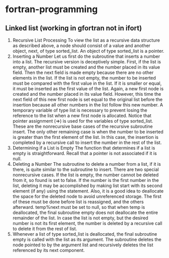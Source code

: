 # fortran-programming
## Linked list (working in gfortran not in ifort)
1. Recursive List Processing
To view the list as a recursive data structure as described above, a node should consist of a value and another object, next, of type sorted_list. An object of type
sorted_list is a pointer.
2. Inserting a Number
Let us first do the subroutine that inserts a number into a list. The recursive version is
deceptively simple. First, if the list is empty, another list must be created and the number
placed in its value field. Then the next field is made empty because there are no
other elements in the list.
If the list is not empty, the number to be inserted must be compared with the first
value in the list. If it is smaller or equal, it must be inserted as the first value of the list.
Again, a new first node is created and the number placed in its value field. However,
this time the next field of this new first node is set equal to the original list before the
insertion because all other numbers in the list follow this new number.
A temporary variable of type list is necessary to prevent losing the reference to the
list when a new first node is allocated. Notice that pointer assignment (=>) is used for
the variables of type sorted_list.
These are the nonrecursive base cases of the recursive subroutine insert. The only
other remaining case is when the number to be inserted is greater than the first element
of the list. In this case, the insertion is completed by a recursive call to insert the
number in the rest of the list.
3. Determining if a List is Empty
The function that determines if a list is empty is straightforward. Recall that a pointer
is not associated if it is null.
4. Deleting a Number
The subroutine to delete a number from a list, if it is there, is quite similar to the subroutine
to insert. There are two special nonrecursive cases. If the list is empty, the number
cannot be deleted from it, so found is set to false. If the number is the first number
in the list, deleting it may be accomplished by making list start with its second element
(if any) using the statement.
Also, it is a good idea to deallocate the space for the deleted node to avoid unreferenced
storage.
The first of these must be done before list is reassigned, and the others
afterward. temp%next must be set to null, so that when temp is deallocated, the final
subroutine empty does not deallocate the entire remainder of the list.
In case the list is not empty, but the desired number is not its first element, the
number is deleted by a recursive call to delete it from the rest of list. 
5. Whenever a list of type sorted_list is deallocated, the final subroutine empty is called
with the list as its argument. The subroutine deletes the node pointed to by the argument
list and recursively deletes the list referenced by its next component.
